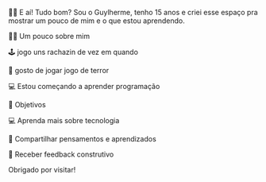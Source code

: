 👋🏽 E aí! Tudo bom?
Sou o Guylherme, tenho 15 anos e criei esse espaço pra mostrar um pouco de mim e o que estou aprendendo.

🧑🏽 Um pouco sobre mim

🕹️ jogo uns rachazin de vez em quando 

📱 gosto de jogar jogo de terror  

💻 Estou começando a aprender programação

🚀 Objetivos

💻 Aprenda mais sobre tecnologia

🌱 Compartilhar pensamentos e aprendizados

💬 Receber feedback construtivo

  Obrigado por visitar!  

